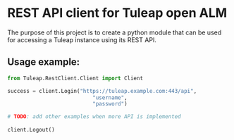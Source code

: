 # REST API client for Tuleap open ALM

The purpose of this project is to create a python module that can be used for accessing a Tuleap instance using its REST API.

## Usage example:
```python
from Tuleap.RestClient.Client import Client

success = client.Login("https://tuleap.example.com:443/api",
                           "username",
                           "password") 

# TODO: add other examples when more API is implemented
    
client.Logout()
```